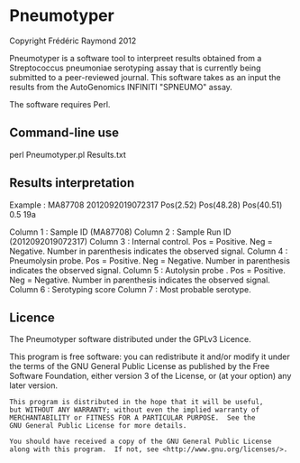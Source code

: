# Pneumotyper
Copyright Frédéric Raymond 2012

Pneumotyper is a software tool to interpreet results obtained from a Streptococcus pneumoniae serotyping assay that is currently being submitted to a peer-reviewed journal. This software takes as an input the results from the AutoGenomics INFINITI "SPNEUMO" assay.

The software requires Perl. 

## Command-line use 

perl Pneumotyper.pl Results.txt

## Results interpretation

Example : 
MA87708 2012092019072317        Pos(2.52)       Pos(48.28)      Pos(40.51)      0.5     19a

Column 1 : Sample ID (MA87708)
Column 2 : Sample Run ID (2012092019072317)
Column 3 : Internal control. Pos = Positive. Neg = Negative. Number in parenthesis indicates the observed signal.
Column 4 : Pneumolysin probe. Pos = Positive. Neg = Negative. Number in parenthesis indicates the observed signal.
Column 5 : Autolysin probe . Pos = Positive. Neg = Negative. Number in parenthesis indicates the observed signal.
Column 6 : Serotyping score
Column 7 : Most probable serotype.

## Licence

The Pneumotyper software distributed under the GPLv3 Licence.

 This program is free software: you can redistribute it and/or modify
    it under the terms of the GNU General Public License as published by
    the Free Software Foundation, either version 3 of the License, or
    (at your option) any later version.

    This program is distributed in the hope that it will be useful,
    but WITHOUT ANY WARRANTY; without even the implied warranty of
    MERCHANTABILITY or FITNESS FOR A PARTICULAR PURPOSE.  See the
    GNU General Public License for more details.

    You should have received a copy of the GNU General Public License
    along with this program.  If not, see <http://www.gnu.org/licenses/>.

                  
